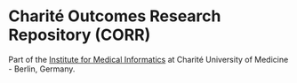 # Charité Outcomes Research Repository (CORR)

Part of the [Institute for Medical Informatics](https://medinfo.charite.de/) at Charité University of Medicine - Berlin, Germany.
